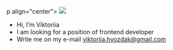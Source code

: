 p align="center">
  <img src="https://capsule-render.vercel.app/api?text=Hey Everyone!🕹️&animation=fadeIn&type=waving&color=gradient&height=100"/>
</p>

- Hi, I’m Viktoriia
- I am looking for a position of frontend developer
- Write me on my e-mail viktoriia.hvozdak@gmail.com
